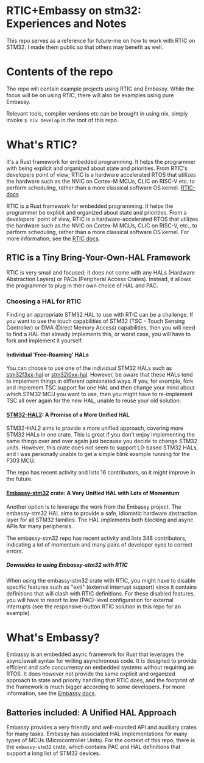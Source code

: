 # RTIC+Embassy on stm32: Experiences and Notes
This repo serves as a reference for future-me on how to work with RTIC on STM32. I made them public so that others may benefit as well.


# Contents of the repo
The repo will contain example projects using RTIC and Embassy. While the focus will be on using RTIC, there will also be examples using pure Embassy.

Relevant tools, compiler versions etc can be brought in using nix, simply invoke `$ nix develop` in the root of this repo.

# What's RTIC?
It's a Rust framework for embedded programming. It helps the programmer with being explicit and organized about state and priorities.
From RTIC's developers point of view; RTIC is a hardware accelerated RTOS that utilizes the hardware such as the NVIC on Cortex-M MCUs, CLIC on RISC-V etc. to perform scheduling, rather than a more classical software OS kernel.
[RTIC-docs](https://rtic.rs/2/book/en/preface.html)

RTIC is a Rust framework for embedded programming.
It helps the programmer be explicit and organized about state and priorities.
From a developers' point of view, RTIC is a hardware-accelerated RTOS that utilizes the hardware such as the NVIC on Cortex-M MCUs, CLIC on RISC-V, etc., to perform scheduling, rather than a more classical software OS kernel.
For more information, see the [RTIC docs](https://rtic.rs/2/book/en/preface.html).

## RTIC is a Tiny Bring-Your-Own-HAL Framework
RTIC is very small and focused; it does not come with any HALs (Hardware Abstraction Layers) or PACs (Peripheral Access Crates).
Instead, it allows the programmer to plug in their own choice of HAL and PAC.

### Choosing a HAL for RTIC
Finding an appropriate STM32 HAL to use with RTIC can be a challenge.
If you want to use the touch capabilities of STM32 (TSC - Touch Sensing Controller) or DMA (Direct Memory Access) capabilities, then you will need to find a HAL that already implements this, or worst case, you will have to fork and implement it yourself.

#### Individual 'Free-Roaming' HALs
You can choose to use one of the individual STM32 HALs such as [stm32f3xx-hal](https://github.com/stm32-rs/stm32f3xx-hal) or [stm32l0xx-hal](https://github.com/stm32-rs/stm32l0xx-hal).
However, be aware that these HALs tend to implement things in different opinionated ways.
If you, for example, fork and implement TSC support for one HAL and then change your mind about which STM32 MCU you want to use, then you might have to re-implement TSC all over again for the new HAL, unable to reuse your old solution.

#### [STM32-HAL2](https://crates.io/crates/stm32-hal2): A Promise of a More Unified HAL
STM32-HAL2 aims to provide a more unified approach, covering more STM32 HALs in one crate.
This is great if you don't enjoy implementing the same things over and over again just because you decide to change STM32 units.
However, this crate does not seem to support L0-based STM32 HALs, and I was personally unable to get a simple blink example running for the F303 MCU.

The repo has recent activity and lists 16 contributors, so it might improve in the future.

#### [Embassy-stm32](https://crates.io/crates/embassy-stm32) crate: A Very Unified HAL with Lots of Momentum
Another option is to leverage the work from the Embassy project.
The embassy-stm32 HAL aims to provide a safe, idiomatic hardware abstraction layer for all STM32 families.
The HAL implements both blocking and async APIs for many peripherals.

The embassy-stm32 repo has recent activity and lists 348 contributors, indicating a lot of momentum and many pairs of developer eyes to correct errors.

##### Downsides to using Embassy-stm32 with RTIC
When using the embassy-stm32 crate with RTIC, you might have to disable specific features such as "exti" (external interrupt support) since it contains definitions that will clash with RTIC definitions.
For these disabled features, you will have to resort to low (PAC)-level configuration for external interrupts (see the responsive-button RTIC solution in this repo for an example).

# What's Embassy?
Embassy is an embedded async framework for Rust that leverages the async/await syntax for writing asynchronous code.
It is designed to provide efficient and safe concurrency on embedded systems without requiring an RTOS.
It does however not provide the same explicit and organized approach to state and priority handling that RTIC does, and the footprint of the framework is much bigger according to some developers.
For more information, see the [Embassy docs](https://embassy.dev/).

## Batteries included: A Unified HAL Approach
Embassy provides a very friendly and well-rounded API and auxiliary crates for many tasks.
Embassy has associated HAL implementations for many types of MCUs (Microcontroller Units).
For the context of this repo, there is the `embassy-stm32` crate, which contains PAC and HAL definitions that support a long list of STM32 devices.
